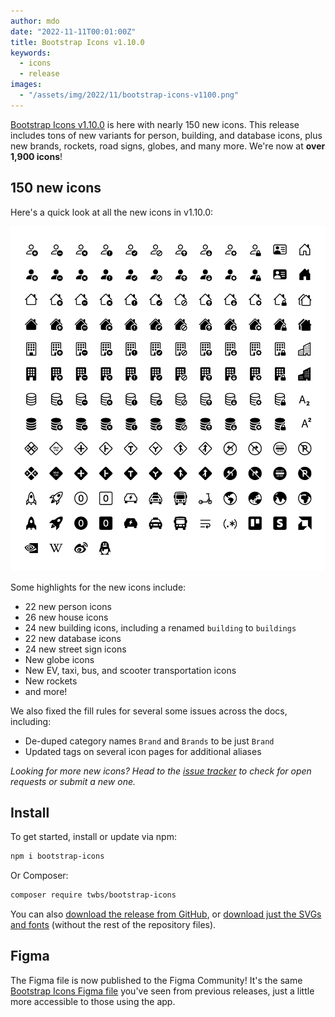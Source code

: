 ```yaml
---
author: mdo
date: "2022-11-11T00:01:00Z"
title: Bootstrap Icons v1.10.0
keywords:
  - icons
  - release
images:
  - "/assets/img/2022/11/bootstrap-icons-v1100.png"
---
```


[Bootstrap Icons v1.10.0](https://icons.getbootstrap.com) is here with nearly 150 new icons. This release includes tons of new variants for person, building, and database icons, plus new brands, rockets, road signs, globes, and many more. We're now at **over 1,900 icons**!

## 150 new icons

 Here's a quick look at all the new icons in v1.10.0:

![New love icons in v1.10.0](/assets/img/2022/11/bootstrap-icons-v1100.png)

Some highlights for the new icons include:

- 22 new person icons
- 26 new house icons
- 24 new building icons, including a renamed `building` to `buildings`
- 22 new database icons
- 24 new street sign icons
- New globe icons
- New EV, taxi, bus, and scooter transportation icons
- New rockets
- and more!

We also fixed the fill rules for several  some issues across the docs, including:

- De-duped category names `Brand` and `Brands` to be just `Brand`
- Updated tags on several icon pages for additional aliases

*Looking for more new icons? Head to the [issue tracker](https://github.com/twbs/icons/issues) to check for open requests or submit a new one.*

## Install

To get started, install or update via npm:

```sh
npm i bootstrap-icons
```

Or Composer:

```sh
composer require twbs/bootstrap-icons
```

You can also [download the release from GitHub](https://github.com/twbs/icons/releases/tag/v1.9.0), or [download just the SVGs and fonts](https://github.com/twbs/icons/releases/download/v1.9.0/bootstrap-icons-1.9.0.zip) (without the rest of the repository files).

## Figma

The Figma file is now published to the Figma Community! It's the same [Bootstrap Icons Figma file](https://www.figma.com/community/file/1042482994486402696/Bootstrap-Icons) you've seen from previous releases, just a little more accessible to those using the app.
